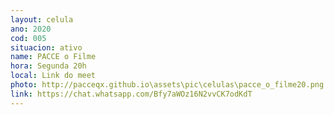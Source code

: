 ```yaml
---
layout: celula
ano: 2020
cod: 005
situacion: ativo
name: PACCE o Filme
hora: Segunda 20h
local: Link do meet
photo: http://pacceqx.github.io\assets\pic\celulas\pacce_o_filme20.png
link: https://chat.whatsapp.com/Bfy7aWOz16N2vvCK7odKdT
---
```



